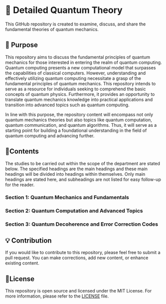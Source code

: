 # 🌌 Detailed Quantum Theory

This GitHub repository is created to examine, discuss, and share the fundamental theories of quantum mechanics.

## 🚀 Purpose

This repository aims to discuss the fundamental principles of quantum mechanics for those interested in entering the realm of quantum computing. Quantum computing presents a new computational model that surpasses the capabilities of classical computers. However, understanding and effectively utilizing quantum computing necessitate a grasp of the fundamental principles of quantum mechanics. This repository intends to serve as a resource for individuals seeking to comprehend the basic concepts of quantum physics. Furthermore, it provides an opportunity to translate quantum mechanics knowledge into practical applications and transition into advanced topics such as quantum computing.

In line with this purpose, the repository content will encompass not only quantum mechanics theories but also topics like quantum computation, quantum communication, and quantum algorithms. Thus, it will serve as a starting point for building a foundational understanding in the field of quantum computing and advancing further.

## 📜Contents

The studies to be carried out within the scope of the department are stated below. The specified headings are the main headings and these main headings will be divided into headings within themselves. Only main headings are stated here, and subheadings are not listed for easy follow-up for the reader.

### Section 1: Quantum Mechanics and Fundamentals

###  Section 2: Quantum Computation and Advanced Topics

### Section 3: Quantum Decoherence and Error Correction Codes

## 💡 Contribution

If you would like to contribute to this repository, please feel free to submit a pull request. You can make corrections, add new content, or enhance existing content.

## 📖License

This repository is open source and licensed under the MIT License. For more information, please refer to the [LICENSE](LICENSE) file.

